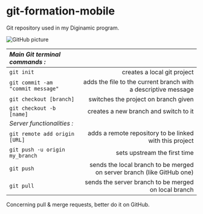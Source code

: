 # git-formation-mobile
Git repository used in my Diginamic program.

![GitHub picture](http://dandelion.github.io/slides/dandelion-0.10.0/assets/images/logo_github_small.gif "oh")

| *Main Git terminal commands :* | |
| :-- | --: |
| `git init` | creates a local git project |
| `git commit -am "commit message"`| adds the file to the current branch with a descriptive message |
| `git checkout [branch]` | switches the project on branch given |
| `git checkout -b [name]` | creates a new branch and switch to it |
| *Server functionalities :* | |
| `git remote add origin [URL]` | adds a remote repository to be linked with this project |
| `git push -u origin my_branch` | sets upstream the first time |
| `git push` | sends the local branch to be merged on server branch (like GitHub one) |
| `git pull` | sends the server branch to be merged on local branch |

Concerning pull & merge requests, better do it on GitHub.
